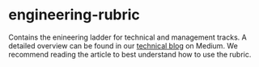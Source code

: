 # engineering-rubric
Contains the enineering ladder for technical and management tracks. A detailed overview can be found in our [technical blog](https://medium.com/jw-player-engineering) on Medium. We recommend reading the article to best understand how to use the rubric.
